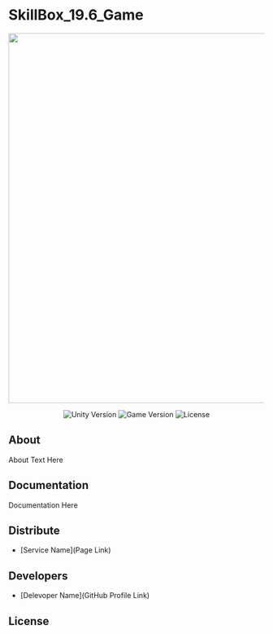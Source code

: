 # SkillBox_19.6_Game


<p align="center">
      <img src="https://img.itch.zone/aW1nLzI1Mzc4MzcuZ2lm/original/OArrbk.gif" width="726">
</p>

<p align="center">
   <img src="https://img.shields.io/badge/Engine-2021.3.4f1-green" alt="Unity Version">
   <img src="https://img.shields.io/badge/Version-v1.0%20(Alpha)-blue" alt="Game Version">
   <img src="https://img.shields.io/badge/Licence-MIT-red" alt="License">
</p>

## About

About Text Here

## Documentation

Documentation Here

## Distribute

- [Service Name](Page Link)


## Developers

- [Delevoper Name](GitHub Profile Link)

## License
